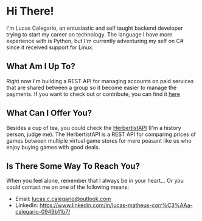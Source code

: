 # Hi There!

I'm Lucas Calegario, an entusiastic and self taught backend developer trying to start my career on technology. The language I have more experience with is Python, but I'm currently adventuring my self on C# since it received support for Linux.


## What Am I Up To?

Right now I'm building a REST API for managing accounts on paid services that are shared between a group so it become easier to manage the payments. If you want to check out or contribute, you can find it [here](https://github.com/xlurio/joint-account-manager-api)


## What Can I Offer You?

Besides a cup of tea, you could check the [HerbertistAPI](https://github.com/xlurio/hebertist-api) (I'm a history person, judge me). The HerbertistAPI is a REST API for comparing prices of games between multiple virtual game stores for mere peasant like us who enjoy buying games with good deals.


## Is There Some Way To Reach You?

When you feel alone, remember that I always be in your heart... Or you could contact me on one of the following means:
- Email: lucas.c.calegario@outlook.com
- LinkedIn: https://www.linkedin.com/in/lucas-matheus-corr%C3%AAa-calegario-0949b11b7/


<!--
**xlurio/xlurio** is a ✨ _special_ ✨ repository because its `README.md` (this file) appears on your GitHub profile.

Here are some ideas to get you started:

- 🔭 I’m currently working on ...
- 🌱 I’m currently learning ...
- 👯 I’m looking to collaborate on ...
- 🤔 I’m looking for help with ...
- 💬 Ask me about ...
- 📫 How to reach me: ...
- 😄 Pronouns: ...
- ⚡ Fun fact: ...
-->
